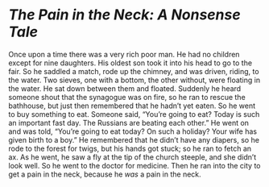 # ***The Pain in the Neck: A Nonsense Tale***



Once upon a time there was a very rich poor man. He had no children except for nine daughters. His oldest son took it into his head to go to the fair. So he saddled a match, rode up the chimney, and was driven, riding, to the water. Two sieves, one with a bottom, the other without, were floating in the water. He sat down between them and floated. Suddenly he heard someone shout that the synagogue was on fire, so he ran to rescue the bathhouse, but just then remembered that he hadn’t yet eaten. So he went to buy something to eat. Someone said, “You’re going to eat? Today is such an important fast day. The Russians are beating each other.” He went on and was told, “You’re going to eat today? On such a holiday? Your wife has given birth to a boy.” He remembered that he didn’t have any diapers, so he rode to the forest for twigs, but his hands got stuck; so he ran to fetch an ax. As he went, he saw a fly at the tip of the church steeple, and she didn’t look well. So he went to the doctor for medicine. Then he ran into the city to get a pain in the neck, because he *was* a pain in the neck.